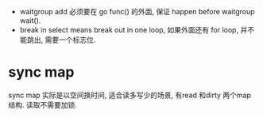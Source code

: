 *  waitgroup add 必须要在 go func() 的外面, 保证 happen before waitgroup wait().
* break in select means break out in one loop, 如果外面还有 for loop, 并不能跳出, 需要一个标志位. 


# sync map
sync map 实际是以空间换时间, 适合读多写少的场景, 有read 和dirty 两个map 结构. 读取不需要加锁. 
